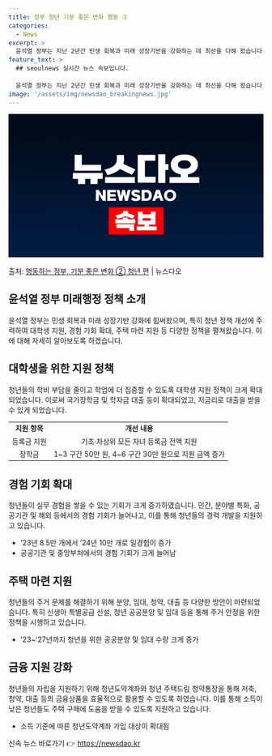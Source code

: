 ```yaml
---
title: 정부 청년 기분 좋은 변화 행동 ②
categories:
  - News
excerpt: >
  윤석열 정부는 지난 2년간 민생 회복과 미래 성장기반을 강화하는 데 최선을 다해 왔습니다. 앞으로도 국민만 …
feature_text: >
  ## seoulnews 실시간 뉴스 속보입니다.

  윤석열 정부는 지난 2년간 민생 회복과 미래 성장기반을 강화하는 데 최선을 다해 왔습니다. 앞으로도 국민만 …
image: '/assets/img/newsdao_breakingnews.jpg'
---
```


![뉴스다오 속보](/assets/img/newsdao_breakingnews.jpg)

<p>출처: <a href="https://newsdao.kr/3774" rel="dofollow">행동하는 정부, 기분 좋은 변화 ② 청년 편</a> | 뉴스다오</p>

<h2 data-ke-size="size26">윤석열 정부 미래행정 정책 소개</h2>
<p data-ke-size="size16">윤석열 정부는 민생 회복과 미래 성장기반 강화에 힘써왔으며, 특히 청년 정책 개선에 주력하여 대학생 지원, 경험 기회 확대, 주택 마련 지원 등 다양한 정책을 펼쳐왔습니다. 이에 대해 자세히 알아보도록 하겠습니다.</p>

<h2 data-ke-size="size24">대학생을 위한 지원 정책</h2>
<p data-ke-size="size16">청년들의 학비 부담을 줄이고 학업에 더 집중할 수 있도록 대학생 지원 정책이 크게 확대되었습니다. 이로써 국가장학금 및 학자금 대출 등이 확대되었고, 저금리로 대출을 받을 수 있게 되었습니다.</p>
<table>
    <tr>
        <td style="text-align: center; height: 17px;"><b>지원 항목</b></td>
        <td style="text-align: center; height: 17px;"><b>개선 내용</b></td>
    </tr>
    <tr>
        <td style="text-align: center; height: 17px;">등록금 지원</td>
        <td style="text-align: center; height: 17px;">기초·차상위 모든 자녀 등록금 전액 지원</td>
    </tr>
    <tr>
        <td style="text-align: center; height: 17px;">장학금</td>
        <td style="text-align: center; height: 17px;">1~3 구간 50만 원, 4~6 구간 30만 원으로 지원 금액 증가</td>
    </tr>
</table>

<h2 data-ke-size="size24">경험 기회 확대</h2>
<p data-ke-size="size16">청년들이 실무 경험을 쌓을 수 있는 기회가 크게 증가하였습니다. 민간, 분야별 특화, 공공기관 및 해외 등에서의 경험 기회가 늘어나고, 이를 통해 청년들의 경력 개발을 지원하고 있습니다.</p>
<ul>
    <li>’23년 8.5만 개에서 ’24년 10만 개로 일경험이 증가</li>
    <li>공공기관 및 중앙부처에서의 경험 기회가 크게 늘어남</li>
</ul>

<h2 data-ke-size="size24">주택 마련 지원</h2>
<p data-ke-size="size16">청년들의 주거 문제를 해결하기 위해 분양, 임대, 청약, 대출 등 다양한 방안이 마련되었습니다. 특히 신생아 특별공급 신설, 청년 공공분양 및 임대 등을 통해 주거 안정을 위한 정책을 시행하고 있습니다.</p>
<ul>
    <li>’23~’27년까지 청년을 위한 공공분양 및 임대 수량 크게 증가</li>
</ul>

<h2 data-ke-size="size24">금융 지원 강화</h2>
<p data-ke-size="size16">청년들의 자립을 지원하기 위해 청년도약계좌와 청년 주택드림 청약통장을 통해 저축, 청약, 대출 등의 금융상품을 효율적으로 활용할 수 있도록 하였습니다. 이를 통해 소득이 낮은 청년들도 주택 구매에 도움을 받을 수 있도록 지원하고 있습니다.</p>
<ul>
    <li>소득 기준에 따른 청년도약계좌 가입 대상이 확대됨</li>
</ul> 

신속 뉴스 바로가기 👉 <a href="https://newsdao.kr" rel="dofollow">https://newsdao.kr</a>


